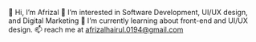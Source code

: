 👋 Hi, I’m Afrizal
👀 I’m interested in Software Development, UI/UX design, and Digital Marketing
🌱 I’m currently learning about front-end and UI/UX design. 
📫 reach me at afrizalhairul.0194@gmail.com

<!---
afrizalzall/afrizalzall is a ✨ special ✨ repository because its `README.md` (this file) appears on your GitHub profile.
You can click the Preview link to take a look at your changes.
--->
